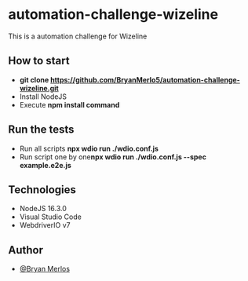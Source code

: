 # automation-challenge-wizeline
This is a automation challenge for Wizeline

## How to start
- **git clone https://github.com/BryanMerlo5/automation-challenge-wizeline.git**
- Install NodeJS
- Execute **npm install command**

## Run the tests
- Run all scripts **npx wdio run ./wdio.conf.js**
- Run script one by one**npx wdio run ./wdio.conf.js --spec example.e2e.js**

## Technologies
- NodeJS 16.3.0
- Visual Studio Code
- WebdriverIO v7

## Author
- [@Bryan Merlos](https://www.linkedin.com/in/bryan-merlos/)